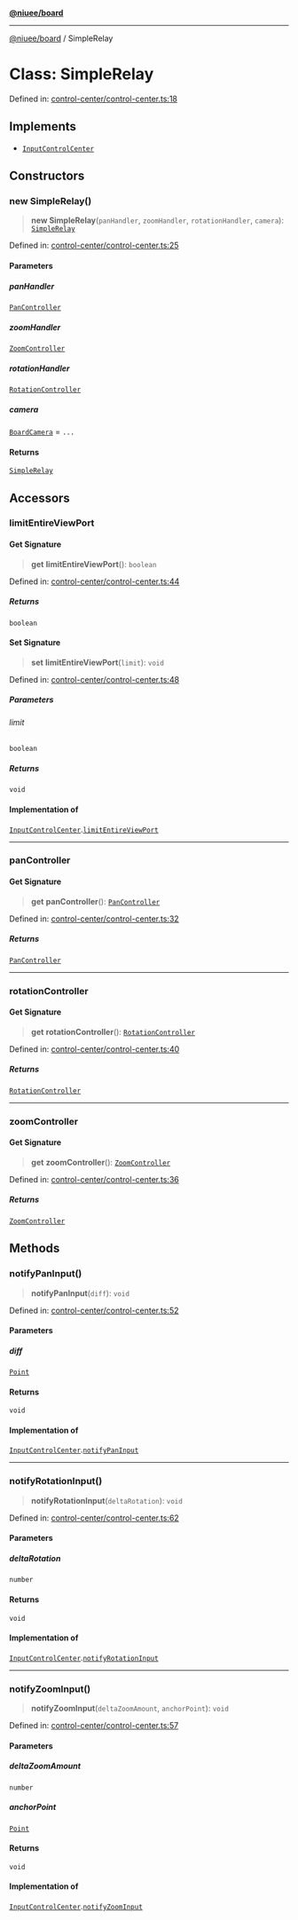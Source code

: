 [**@niuee/board**](../README.md)

***

[@niuee/board](../globals.md) / SimpleRelay

# Class: SimpleRelay

Defined in: [control-center/control-center.ts:18](https://github.com/niuee/board/blob/a0a1179721d4f4b943b6a9bc156753ac9737e502/src/control-center/control-center.ts#L18)

## Implements

- [`InputControlCenter`](../interfaces/InputControlCenter.md)

## Constructors

### new SimpleRelay()

> **new SimpleRelay**(`panHandler`, `zoomHandler`, `rotationHandler`, `camera`): [`SimpleRelay`](SimpleRelay.md)

Defined in: [control-center/control-center.ts:25](https://github.com/niuee/board/blob/a0a1179721d4f4b943b6a9bc156753ac9737e502/src/control-center/control-center.ts#L25)

#### Parameters

##### panHandler

[`PanController`](../interfaces/PanController.md)

##### zoomHandler

[`ZoomController`](../interfaces/ZoomController.md)

##### rotationHandler

[`RotationController`](../interfaces/RotationController.md)

##### camera

[`BoardCamera`](../interfaces/BoardCamera.md) = `...`

#### Returns

[`SimpleRelay`](SimpleRelay.md)

## Accessors

### limitEntireViewPort

#### Get Signature

> **get** **limitEntireViewPort**(): `boolean`

Defined in: [control-center/control-center.ts:44](https://github.com/niuee/board/blob/a0a1179721d4f4b943b6a9bc156753ac9737e502/src/control-center/control-center.ts#L44)

##### Returns

`boolean`

#### Set Signature

> **set** **limitEntireViewPort**(`limit`): `void`

Defined in: [control-center/control-center.ts:48](https://github.com/niuee/board/blob/a0a1179721d4f4b943b6a9bc156753ac9737e502/src/control-center/control-center.ts#L48)

##### Parameters

###### limit

`boolean`

##### Returns

`void`

#### Implementation of

[`InputControlCenter`](../interfaces/InputControlCenter.md).[`limitEntireViewPort`](../interfaces/InputControlCenter.md#limitentireviewport)

***

### panController

#### Get Signature

> **get** **panController**(): [`PanController`](../interfaces/PanController.md)

Defined in: [control-center/control-center.ts:32](https://github.com/niuee/board/blob/a0a1179721d4f4b943b6a9bc156753ac9737e502/src/control-center/control-center.ts#L32)

##### Returns

[`PanController`](../interfaces/PanController.md)

***

### rotationController

#### Get Signature

> **get** **rotationController**(): [`RotationController`](../interfaces/RotationController.md)

Defined in: [control-center/control-center.ts:40](https://github.com/niuee/board/blob/a0a1179721d4f4b943b6a9bc156753ac9737e502/src/control-center/control-center.ts#L40)

##### Returns

[`RotationController`](../interfaces/RotationController.md)

***

### zoomController

#### Get Signature

> **get** **zoomController**(): [`ZoomController`](../interfaces/ZoomController.md)

Defined in: [control-center/control-center.ts:36](https://github.com/niuee/board/blob/a0a1179721d4f4b943b6a9bc156753ac9737e502/src/control-center/control-center.ts#L36)

##### Returns

[`ZoomController`](../interfaces/ZoomController.md)

## Methods

### notifyPanInput()

> **notifyPanInput**(`diff`): `void`

Defined in: [control-center/control-center.ts:52](https://github.com/niuee/board/blob/a0a1179721d4f4b943b6a9bc156753ac9737e502/src/control-center/control-center.ts#L52)

#### Parameters

##### diff

[`Point`](../type-aliases/Point.md)

#### Returns

`void`

#### Implementation of

[`InputControlCenter`](../interfaces/InputControlCenter.md).[`notifyPanInput`](../interfaces/InputControlCenter.md#notifypaninput)

***

### notifyRotationInput()

> **notifyRotationInput**(`deltaRotation`): `void`

Defined in: [control-center/control-center.ts:62](https://github.com/niuee/board/blob/a0a1179721d4f4b943b6a9bc156753ac9737e502/src/control-center/control-center.ts#L62)

#### Parameters

##### deltaRotation

`number`

#### Returns

`void`

#### Implementation of

[`InputControlCenter`](../interfaces/InputControlCenter.md).[`notifyRotationInput`](../interfaces/InputControlCenter.md#notifyrotationinput)

***

### notifyZoomInput()

> **notifyZoomInput**(`deltaZoomAmount`, `anchorPoint`): `void`

Defined in: [control-center/control-center.ts:57](https://github.com/niuee/board/blob/a0a1179721d4f4b943b6a9bc156753ac9737e502/src/control-center/control-center.ts#L57)

#### Parameters

##### deltaZoomAmount

`number`

##### anchorPoint

[`Point`](../type-aliases/Point.md)

#### Returns

`void`

#### Implementation of

[`InputControlCenter`](../interfaces/InputControlCenter.md).[`notifyZoomInput`](../interfaces/InputControlCenter.md#notifyzoominput)
